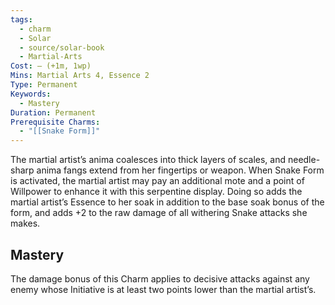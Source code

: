 ```yaml
---
tags:
  - charm
  - Solar
  - source/solar-book
  - Martial-Arts
Cost: — (+1m, 1wp)
Mins: Martial Arts 4, Essence 2
Type: Permanent
Keywords:
  - Mastery
Duration: Permanent
Prerequisite Charms:
  - "[[Snake Form]]"
---
```

The martial artist’s anima coalesces into thick layers of scales, and needle-sharp anima fangs extend from her fingertips or weapon. When Snake Form is activated, the martial artist may pay an additional mote and a point of Willpower to enhance it with this serpentine display. Doing so adds the martial artist’s Essence to her soak in addition to the base soak bonus of the form, and adds +2 to the raw damage of all withering Snake attacks she makes. 

## Mastery

The damage bonus of this Charm applies to decisive attacks against any enemy whose Initiative is at least two points lower than the martial artist’s.